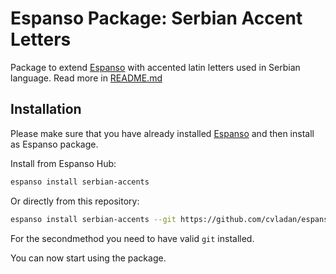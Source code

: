 # Espanso Package: Serbian Accent Letters

Package to extend [Espanso](https://espanso.org) with accented latin letters used in Serbian language.
Read more in [README.md](serbian-accents/README.md)

## Installation

Please make sure that you have already installed [Espanso](https://espanso.org/install) and then install as Espanso package.

Install from Espanso Hub:

```sh
espanso install serbian-accents
```

Or directly from this repository:

```sh
espanso install serbian-accents --git https://github.com/cvladan/espanso-serbian-accents-package --external
```

For the secondmethod you need to have valid `git` installed.

You can now start using the package.
